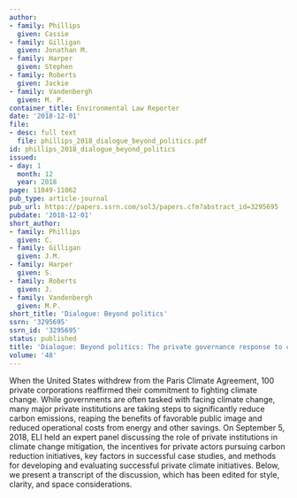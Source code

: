 ```yaml
---
author:
- family: Phillips
  given: Cassie
- family: Gilligan
  given: Jonathan M.
- family: Harper
  given: Stephen
- family: Roberts
  given: Jackie
- family: Vandenbergh
  given: M. P.
container_title: Environmental Law Reporter
date: '2018-12-01'
file:
- desc: full text
  file: phillips_2018_dialogue_beyond_politics.pdf
id: phillips_2018_dialogue_beyond_politics
issued:
- day: 1
  month: 12
  year: 2018
page: 11049-11062
pub_type: article-journal
pub_url: https://papers.ssrn.com/sol3/papers.cfm?abstract_id=3295695
pubdate: '2018-12-01'
short_author:
- family: Phillips
  given: C.
- family: Gilligan
  given: J.M.
- family: Harper
  given: S.
- family: Roberts
  given: J.
- family: Vandenbergh
  given: M.P.
short_title: 'Dialogue: Beyond politics'
ssrn: '3295695'
ssrn_id: '3295695'
status: published
title: 'Dialogue: Beyond politics: The private governance response to climate change'
volume: '48'
---
```

When the United States withdrew from the Paris Climate Agreement, 100 private corporations reaffirmed their commitment to fighting climate change. While governments are often tasked with facing climate change, many major private institutions are taking steps to significantly reduce carbon emissions, reaping the benefits of favorable public image and reduced operational costs from energy and other savings. On September 5, 2018, ELI held an expert panel discussing the role of private institutions in climate change mitigation, the incentives for private actors pursuing carbon reduction initiatives, key factors in successful case studies, and methods for developing and evaluating successful private climate initiatives. Below, we present a transcript of the discussion, which has been edited for style, clarity, and space considerations.
